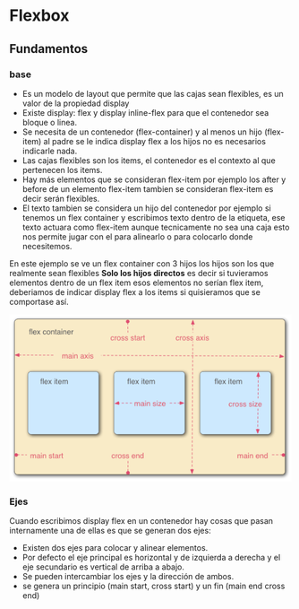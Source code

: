 # Flexbox

## Fundamentos

### base

- Es un modelo de layout que permite que las cajas sean flexibles, es un valor de la propiedad display
- Existe display: flex y display inline-flex para que el contenedor sea bloque o linea.
- Se necesita de un contenedor (flex-container) y al menos un hijo (flex-item) al padre se le indica display flex a los hijos no es necesarios indicarle nada.
- Las cajas flexibles son los items, el contenedor es el contexto al que pertenecen los items.
- Hay más elementos que se consideran flex-item por ejemplo los after y before de un elemento flex-item tambien se consideran flex-item es decir serán flexibles.
- El texto tambien se considera un hijo del contenedor por ejemplo si tenemos un flex container y escribimos texto dentro de la etiqueta, ese texto actuara como flex-item aunque tecnicamente no sea una caja esto nos permite jugar con el para alinearlo o para colocarlo donde necesitemos.

En este ejemplo se ve un flex container con 3 hijos los hijos son los que realmente sean flexibles **Solo los hijos directos** es decir si tuvieramos elementos dentro de un flex item esos elementos no serían flex item, deberiamos de indicar display flex a los items si quisieramos que se comportase así. 

![](modelo-flexible.png)

### Ejes

Cuando escribimos display flex en un contenedor hay cosas que pasan internamente una de ellas es que se generan dos ejes:

- Existen dos ejes para colocar y alinear elementos.
- Por defecto el eje principal es horizontal y de izquierda a derecha y el eje secundario es vertical de arriba a abajo.
- Se pueden intercambiar los ejes y la dirección de ambos.
- se genera un principio (main start, cross start) y un fin (main end cross end)